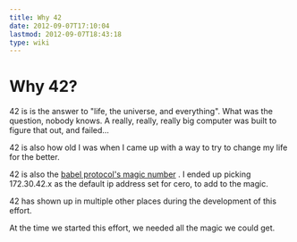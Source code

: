 ```yaml
---
title: Why 42
date: 2012-09-07T17:10:04
lastmod: 2012-09-07T18:43:18
type: wiki
---
```

Why 42?
=======

42 is is the answer to "life, the universe, and everything". What was
the question, nobody knows. A really, really, really big computer was
built to figure that out, and failed...

42 is also how old I was when I came up with a way to try to change my
life for the better.

42 is also the [babel protocol's magic
number](http://tools.ietf.org/html/draft-chroboczek-babel-routing-protocol-05)
. I ended up picking 172.30.42.x as the default ip address set for cero,
to add to the magic.

42 has shown up in multiple other places during the development of this
effort.

At the time we started this effort, we needed all the magic we could
get.
